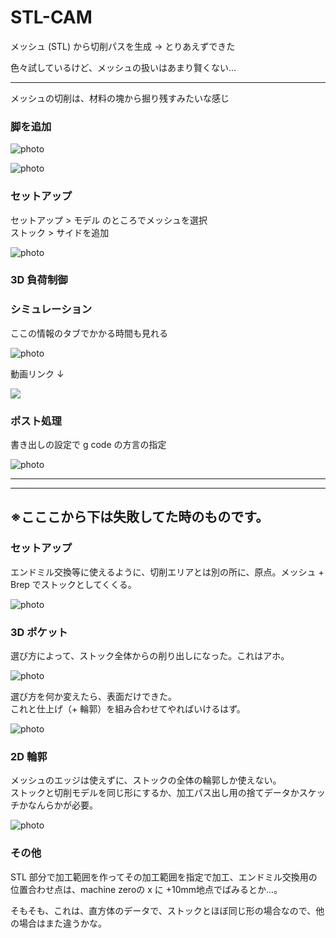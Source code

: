 # STL-CAM  

メッシュ (STL) から切削パスを生成 → とりあえずできた  

色々試しているけど、メッシュの扱いはあまり賢くない...  



---  

メッシュの切削は、材料の塊から掘り残すみたいな感じ  


### 脚を追加  



![photo](photo/STL-add-Model-01.png)  

![photo](photo/STL-add-Model-02.png)  


### セットアップ  

セットアップ > モデル のところでメッシュを選択  
ストック > サイドを追加  

![photo](photo/STL-Stock-02.png)  

### 3D 負荷制御  





### シミュレーション

ここの情報のタブでかかる時間も見れる   

![photo](photo/STL-Sim-01.png)  

動画リンク ↓  

[![](http://img.youtube.com/vi/dgeH3hgkJ3Q/0.jpg)](http://www.youtube.com/watch?v=dgeH3hgkJ3Q)  


### ポスト処理  

書き出しの設定で g code の方言の指定  

![photo](photo/PostProcess-Export.png)  


---  

---  


## ※こここから下は失敗してた時のものです。  



### セットアップ  

エンドミル交換等に使えるように、切削エリアとは別の所に、原点。メッシュ + Brep でストックとしてくくる。  

![photo](photo/STL-Stock-01.jpg)  


### 3D ポケット  

選び方によって、ストック全体からの削り出しになった。これはアホ。  

![photo](photo/STL-3D-Pocket-02.jpg)  

選び方を何か変えたら、表面だけできた。  
これと仕上げ（+ 輪郭）を組み合わせてやればいけるはず。  

![photo](photo/STL-3D-Pocket-01.jpg)  



### 2D 輪郭  

メッシュのエッジは使えずに、ストックの全体の輪郭しか使えない。  
ストックと切削モデルを同じ形にするか、加工パス出し用の捨てデータかスケッチかなんらかが必要。

![photo](photo/STL-2D-Contour-01.jpg)  


### その他  

STL 部分で加工範囲を作ってその加工範囲を指定で加工、エンドミル交換用の位置合わせ点は、machine zeroの x に +10mm地点でばみるとか...。  

そもそも、これは、直方体のデータで、ストックとほぼ同じ形の場合なので、他の場合はまた違うかな。  


